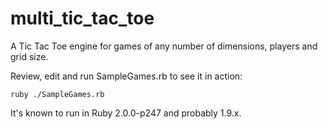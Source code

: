 multi_tic_tac_toe
=================

A Tic Tac Toe engine for games of any number of dimensions, players and grid size.

Review, edit and run SampleGames.rb to see it in action:

    ruby ./SampleGames.rb

It's known to run in Ruby 2.0.0-p247 and probably 1.9.x.
